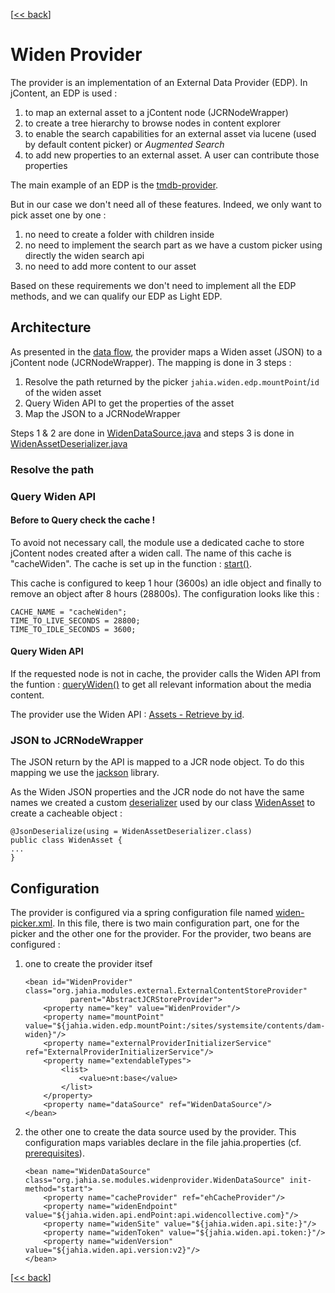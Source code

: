 \[[<< back](../../README.md)\]
# Widen Provider
The provider is an implementation of an External Data Provider (EDP).
In jContent, an EDP is used :
1. to map an external asset to a jContent node (JCRNodeWrapper)
2. to create a tree hierarchy to browse nodes in content explorer
3. to enable the search capabilities for an external asset via lucene (used by default content picker)
or *Augmented Search*
4. to add new properties to an external asset. A user can contribute those properties

The main example of an EDP is the [tmdb-provider](https://github.com/Jahia/tmdb-provider).

But in our case we don't need all of these features. Indeed, we only want to pick asset one by one :
1. no need to create a folder with children inside
1. no need to implement the search part as we have a custom picker using directly the widen search api
1. no need to add more content to our asset

Based on these requirements we don't need to implement all the EDP methods, and we can qualify our
EDP as Light EDP.

## Architecture

As presented in the [data flow](../../README.md#data-flow), the provider maps a Widen asset (JSON) to a jContent node (JCRNodeWrapper).
The mapping is done in 3 steps :
1. Resolve the path returned by the picker `jahia.widen.edp.mountPoint`/`id` of the widen asset
2. Query Widen API to get the properties of the asset
3. Map the JSON to a JCRNodeWrapper

Steps 1 & 2 are done in [WidenDataSource.java](../../src/main/java/org/jahia/se/modules/widenprovider/WidenDataSource.java)
and steps 3 is done in [WidenAssetDeserializer.java](../../src/main/java/org/jahia/se/modules/widenprovider/model/WidenAssetDeserializer.java)
### Resolve the path

### Query Widen API

#### Before to Query check the cache !
To avoid not necessary call, the module use a dedicated
cache to store jContent nodes created after a widen call. The name of this cache is "cacheWiden".
The cache is set up in the function :
[start()](../../src/main/java/org/jahia/se/modules/widenprovider/WidenDataSource.java).

This cache is configured to keep 1 hour (3600s) an idle object and finally to remove an object after 8 hours (28800s).
The configuration looks like this :
```
CACHE_NAME = "cacheWiden";
TIME_TO_LIVE_SECONDS = 28800;
TIME_TO_IDLE_SECONDS = 3600;
```

#### Query Widen API
If the requested node is not in cache, the provider calls the Widen API from the funtion : [queryWiden()](../../src/main/java/org/jahia/se/modules/widenprovider/WidenDataSource.java)
to get all relevant information about the media content.

The provider use the Widen API : [Assets - Retrieve by id](https://widenv2.docs.apiary.io/#reference/assets/assets/retrieve-by-id).


### JSON to JCRNodeWrapper
The JSON return by the API is mapped to a JCR node object. To do this mapping we use the [jackson](https://github.com/FasterXML/jackson) library.

As the Widen JSON properties and the JCR node do not have the same names we created a custom
[deserializer](../../src/main/java/org/jahia/se/modules/widenprovider/model/WidenAssetDeserializer.java)
used by our class [WidenAsset](../../src/main/java/org/jahia/se/modules/widenprovider/model/WidenAsset.java)
to create a cacheable object :
```
@JsonDeserialize(using = WidenAssetDeserializer.class)
public class WidenAsset {
...
}
```

## Configuration
The provider is configured via a spring configuration file named [widen-picker.xml](../../src/main/resources/META-INF/spring/widen-picker.xml).
In this file, there is two main configuration part, one for the picker and the other one for the provider.
For the provider, two beans are configured :
 1. one to create the provider itsef
 
    ```   
    <bean id="WidenProvider" class="org.jahia.modules.external.ExternalContentStoreProvider"
              parent="AbstractJCRStoreProvider">
        <property name="key" value="WidenProvider"/>
        <property name="mountPoint" value="${jahia.widen.edp.mountPoint:/sites/systemsite/contents/dam-widen}"/>
        <property name="externalProviderInitializerService" ref="ExternalProviderInitializerService"/>
        <property name="extendableTypes">
            <list>
                <value>nt:base</value>
            </list>
        </property>
        <property name="dataSource" ref="WidenDataSource"/>
    </bean>
    ```
2. the other one to create the data source used by the provider. This configuration maps
variables declare in the file jahia.properties (cf. [prerequisites](../../README.md#prerequisites)).

    ```
    <bean name="WidenDataSource" class="org.jahia.se.modules.widenprovider.WidenDataSource" init-method="start">
        <property name="cacheProvider" ref="ehCacheProvider"/>
        <property name="widenEndpoint" value="${jahia.widen.api.endPoint:api.widencollective.com}"/>
        <property name="widenSite" value="${jahia.widen.api.site:}"/>
        <property name="widenToken" value="${jahia.widen.api.token:}"/>
        <property name="widenVersion" value="${jahia.widen.api.version:v2}"/>
    </bean>
    ```
\[[<< back](../../README.md)\]